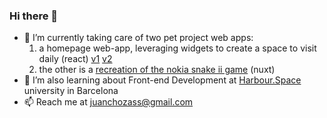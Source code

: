 ### Hi there 👋

- 🔭 I’m currently taking care of two pet project web apps:
  1. a homepage web-app, leveraging widgets to create a space to visit daily (react) [v1](https://azohc.github.io/mwt) [v2](https://homepage-react.vercel.app/)
  2. the other is a [recreation of the nokia snake ii game](https://nuxt-js-boilerplate.vercel.app) (nuxt)
- 🌱 I’m also learning about Front-end Development at [Harbour.Space](https://harbour.space) university in Barcelona
- 📫 Reach me at juanchozass@gmail.com

